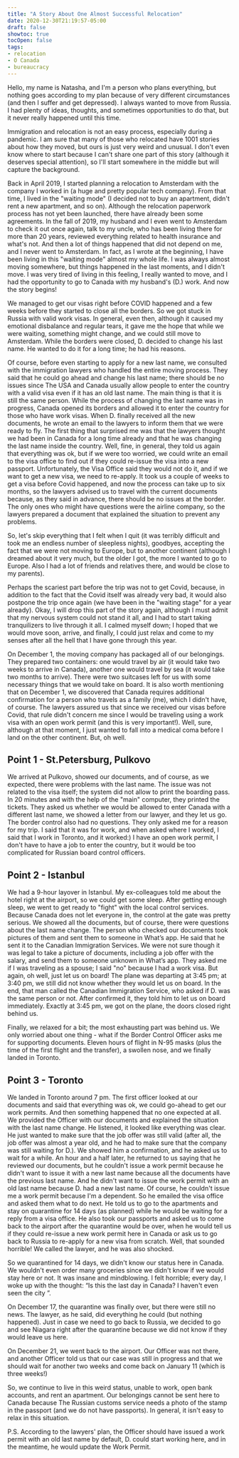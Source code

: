 ```yaml
---
title: "A Story About One Almost Successful Relocation"
date: 2020-12-30T21:19:57-05:00
draft: false
showtoc: true
tocOpen: false
tags: 
- relocation
- O Canada
- bureaucracy
---
```


Hello, my name is Natasha, and I'm a person who plans everything, but nothing goes according to my plan because of very different circumstances (and then I suffer and get depressed). I always wanted to move from Russia. I had plenty of ideas, thoughts, and sometimes opportunities to do that, but it never really happened until this time.

Immigration and relocation is not an easy process, especially during a pandemic. I am sure that many of those who relocated have 1001 stories about how they moved, but ours is just very weird and unusual. I don't even know where to start because I can't share one part of this story (although it deserves special attention), so I'll start somewhere in the middle but will capture the background.

Back in April 2019, I started planning a relocation to Amsterdam with the company I worked in (a huge and pretty popular tech company). From that time, I lived in the "waiting mode" (I decided not to buy an apartment, didn't rent a new apartment, and so on). Although the relocation paperwork process has not yet been launched, there have already been some agreements. In the fall of 2019, my husband and I even went to Amsterdam to check it out once again, talk to my uncle, who has been living there for more than 20 years, reviewed everything related to health insurance and what's not. 
And then a lot of things happened that did not depend on me, and I never went to Amsterdam. In fact, as I wrote at the beginning, I have been living in this "waiting mode" almost my whole life. I was always almost moving somewhere, but things happened in the last moments, and I didn't move. I was very tired of living in this feeling, I really wanted to move, and I had the opportunity to go to Canada with my husband's (D.) work. And now the story begins!

We managed to get our visas right before COVID happened and a few weeks before they started to close all the borders. So we got stuck in Russia with valid work visas. In general, even then, although it caused my emotional disbalance and regular tears, it gave me the hope that while we were waiting, something might change, and we could still move to Amsterdam. While the borders were closed, D. decided to change his last name. He wanted to do it for a long time; he had his reasons.

Of course, before even starting to apply for a new last name, we consulted with the immigration lawyers who handled the entire moving process. They said that he could go ahead and change his last name; there should be no issues since The USA and Canada usually allow people to enter the country with a valid visa even if it has an old last name. The main thing is that it is still the same person. While the process of changing the last name was in progress, Canada opened its borders and allowed it to enter the country for those who have work visas. When D. finally received all the new documents, he wrote an email to the lawyers to inform them that we were ready to fly. The first thing that surprised me was that the lawyers thought we had been in Canada for a long time already and that he was changing the last name inside the country.  Well, fine, in general, they told us again that everything was ok, but if we were too worried, we could write an email to the visa office to find out if they could re-issue the visa into a new passport. Unfortunately, the Visa Office said they would not do it, and if we want to get a new visa, we need to re-apply. 
It took us a couple of weeks to get a visa before Covid happened, and now the process can take up to six months, so the lawyers advised us to travel with the current documents because, as they said in advance, there should be no issues at the border. The only ones who might have questions were the airline company, so the lawyers prepared a document that explained the situation to prevent any problems.

So, let's skip everything that I felt when I quit (it was terribly difficult and took me an endless number of sleepless nights), goodbyes, accepting the fact that we were not moving to Europe, but to another continent (although I dreamed about it very much, but the older I got, the more I wanted to go to Europe. Also I had a lot of friends and relatives there, and would be close to my parents).

Perhaps the scariest part before the trip was not to get Covid, because, in addition to the fact that the Covid itself was already very bad, it would also postpone the trip once again (we have been in the "waiting stage" for a year already). Okay, I will drop this part of the story again, although I must admit that my nervous system could not stand it all, and I had to start taking tranquilizers to live through it all. I calmed myself down; I hoped that we would move soon, arrive, and finally, I could just relax and come to my senses after all the hell that I have gone through this year.

On December 1, the moving company has packaged all of our belongings. They prepared two containers: one would travel by air (it would take two weeks to arrive in Canada), another one would travel by sea (it would take two months to arrive). There were two suitcases left for us with some necessary things that we would take on board. It is also worth mentioning that on December 1, we discovered that Canada requires additional confirmation for a person who travels as a family (me), which I didn't have, of course. The lawyers assured us that since we received our visas before Covid, that rule didn't concern me since I would be traveling using a work visa with an open work permit (and this is very important!). Well, sure, although at that moment, I just wanted to fall into a medical coma before I land on the other continent. But, oh well.

## Point 1 - St.Petersburg, Pulkovo
We arrived at Pulkovo, showed our documents, and of course, as we expected, there were problems with the last name. The issue was not related to the visa itself; the system did not allow to print the boarding pass. In 20 minutes and with the help of the "main" computer, they printed the tickets. They asked us whether we would be allowed to enter Canada with a different last name, we showed a letter from our lawyer, and they let us go. The border control also had no questions. They only asked me for a reason for my trip. I said that it was for work, and when asked where I worked, I said that I work in Toronto, and it worked:) I have an open work permit, I don't have to have a job to enter the country, but it would be too complicated for Russian board control officers.

## Point 2 - Istanbul
We had a 9-hour layover in Istanbul. My ex-colleagues told me about the hotel right at the airport, so we could get some sleep. After getting enough sleep, we went to get ready to "fight" with the local control services. Because Canada does not let everyone in, the control at the gate was pretty serious. We showed all the documents, but of course, there were questions about the last name change. The person who checked our documents took pictures of them and sent them to someone in What’s app. He said that he sent it to the Canadian Immigration Services. We were not sure though it was legal to take a picture of documents, including a job offer with the salary, and send them to someone unknown in What’s app. They asked me if I was traveling as a spouse; I said "no" because I had a work visa. But again, oh well, just let us on board! The plane was departing at 3:45 pm; at 3:40 pm, we still did not know whether they would let us on board. In the end, that man called the Canadian Immigration Service, who asked if D. was the same person or not. After confirmed it, they told him to let us on board immediately. Exactly at 3:45 pm, we got on the plane, the doors closed right behind us.
 
Finally, we relaxed for a bit; the most exhausting part was behind us.
We only worried about one thing - what if the Border Control Officer asks me for supporting documents. Eleven hours of flight in N-95 masks (plus the time of the first flight and the transfer), a swollen nose, and we finally landed in Toronto.

## Point 3 - Toronto

We landed in Toronto around 7 pm. The first officer looked at our documents and said that everything was ok, we could go-ahead to get our work permits. And then something happened that no one expected at all. We provided the Officer with our documents and explained the situation with the last name change. He listened, it looked like everything was clear. He just wanted to make sure that the job offer was still valid (after all, the job offer was almost a year old, and he had to make sure that the company was still waiting for D.). We showed him a confirmation, and he asked us to wait for a while. An hour and a half later, he returned to us saying that he reviewed our documents, but he couldn't issue a work permit because he didn't want to issue it with a new last name because all the documents have the previous last name. And he didn't want to issue the work permit with an old last name because D. had a new last name. Of course, he couldn't issue me a work permit because I'm a dependent. So he emailed the visa office and asked them what to do next. He told us to go to the apartments and stay on quarantine for 14 days (as planned) while he would be waiting for a reply from a visa office. He also took our passports and asked us to come back to the airport after the quarantine would be over, when he would tell us if they could re-issue a new work permit here in Canada or ask us to go back to Russia to re-apply for a new visa from scratch. Well, that sounded horrible! We called the lawyer, and he was also shocked.

So we quarantined for 14 days, we didn't know our status here in Canada. We wouldn't even order many groceries since we didn't know if we would stay here or not. It was insane and mindblowing. I felt horrible; every day, I woke up with the thought: “Is this the last day in Canada? I haven't even seen the city ”.

On December 17, the quarantine was finally over, but there were still no news. The lawyer, as he said, did everything he could (but nothing happened). Just in case we need to go back to Russia, we decided to go and see Niagara right after the quarantine because we did not know if they would leave us here. 

On December 21, we went back to the airport. Our Officer was not there, and another Officer told us that our case was still in progress and that we should wait for another two weeks and come back on January 11 (which is three weeks!)

So, we continue to live in this weird status, unable to work, open bank accounts, and rent an apartment. Our belongings cannot be sent here to Canada because The Russian customs service needs a photo of the stamp in the passport (and we do not have passports). In general, it isn't easy to relax in this situation.

P.S. According to the lawyers' plan, the Officer should have issued a work permit with an old last name by default, D. could start working here, and in the meantime, he would update the Work Permit. 

